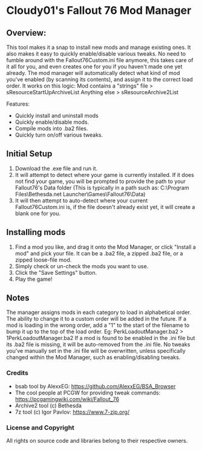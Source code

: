 # Cloudy01's Fallout 76 Mod Manager
## Overview:

This tool makes it a snap to install new mods and manage existing ones. It also makes it easy to quickly enable/disable various tweaks.
No need to fumble around with the Fallout76Custom.ini file anymore, this takes care of it all for you, and even creates one for you if you haven't made one yet already.
The mod manager will automatically detect what kind of mod you've enabled (by scanning its contents), and assign it to the correct load order.
It works on this logic:
Mod contains a "strings" file > sResourceStartUpArchiveList
Anything else > sResourceArchive2List

Features:
- Quickly install and uninstall mods
- Quickly enable/disable mods.
- Compile mods into .ba2 files.
- Quickly turn on/off various tweaks.

## Initial Setup
1. Download the .exe file and run it.
2. It will attempt to detect where your game is currently installed. If it does not find your game, you will be prompted to provide the path to your Fallout76's Data folder (This is typically in a path such as: C:\Program Files\Bethesda.net Launcher\Games\Fallout76\Data)
3. It will then attempt to auto-detect where your current Fallout76Custom.ini is, if the file doesn't already exist yet, it will create a blank one for you.

## Installing mods
1. Find a mod you like, and drag it onto the Mod Manager, or click "Install a mod" and pick your file. It can be a .ba2 file, a zipped .ba2 file, or a zipped loose-file mod.
2. Simply check or un-check the mods you want to use.
4. Click the "Save Settings" button.
5. Play the game!


## Notes
The manager assigns mods in each category to load in alphabetical order. The ability to change it to a custom order will be added in the future.
If a mod is loading in the wrong order, add a "1" to the start of the filename to bump it up to the top of the load order. Eg: PerkLoadoutManager.ba2 > 1PerkLoadoutManager.ba2
If a mod is found to be enabled in the .ini file but its .ba2 file is missing, it will be auto-removed from the .ini file.
No tweaks you've manually set in the .ini file will be overwritten, unless specifically changed within the Mod Manager, such as enabling/disabling tweaks.

### Credits
- bsab tool by AlexxEG: https://github.com/AlexxEG/BSA_Browser
- The cool people at PCGW for providing tweak commands: https://pcgamingwiki.com/wiki/Fallout_76
- Archive2 tool (c) Bethesda
- 7z tool (c) Igor Pavlov: https://www.7-zip.org/

### License and Copyright
All rights on source code and libraries belong to their respective owners.
